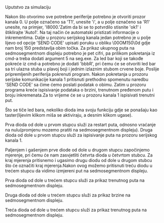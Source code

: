 Uputstvo za simulaciju 


Nakon što otvorimo sve potrebne periferije potrebno je otvoriti prozor kanala 0. U polje označeno sa 'T1', unesite 'i', a u polje označeno sa 'R1' unesite, na primjer, 'I8000.'Zatim da bi se to potvrdilo stisnite 'ok1' i štiklirajte 'Auto1'. Na taj način će automatski pristizati informacije o inkrementima.
Dalje u prozoru serijskog kanala jedan potrebno je u polje lijevo od opcije 'SEND CODE' upisati poruku u obliku \00OM150\0d gdje nam broj 150 predstavlja obim točka.
Za prikaz ukupnog puta na sedmosegmentnom displeju potrebno je pet cifri, pa prilikom pokretanja iz cmd-a treba dodati argument 5 na seg.exe.
Za led bar koji se takođe pokreće iz cmd-a potrebno je dodati 'bbbR', pri čemu će se otvoriti led bar sa tri ulazna stuba u plavoj boji i jednim izlaznim stubom crvene boje. 
Poslije pripremljenih periferija pokrenuti program. Nakon pokretanja u prozoru serijske komunikacije kanala 1 pritisnuti prethodno spomenutu naredbu 'SEND CODE' sa čime ćemo poslati podatak o obimu. Zatim u prozoru programa kreće ispisivanje podataka o brzini, trenutnom pređenom putu i broju inkremenata.Za to vrijeme će se u prozoru kanala 1 ispisivati trenutni put.

Što se tiče led bara, nekoliko dioda ima svoju funkciju gdje se ponašaju kao taster(lijevim klikom miša se aktiviraju, a desnim klikom ugase).

Prva dioda od dole u prvom stupcu služi za restart puta, odnosno vraćanje na nulu(promjenu mozemo pratiti na sedmosegmentnom displeju).
Druga dioda od dole u prvom stupcu služi za ispisivanje puta na prozoru serijskog kanala 1.

Paljenjem i gašenjem prve diode od dole u drugom stupcu započinjemo mjerenje, pri čemu će nam zasvjetliti četvrta dioda u četvrtom stubcu. Za kraj mjerenja pritisnemo i ugasimo drugu diodu od dole u drugom stubcu što će označiti kraj mjerenja.Nakon ovog možemo pritisnuti treću diodu u trećem stupcu da vidimo izmjereni put na sedmosegmentnom displeju. 

Prva dioda od dole u trećem stupcu služi za prikaz trenutnog puta na sedmosegmentnom displeju.

Druga dioda od dole u trećem stupcu služi za prikaz brzine na sedmosegmentnom displeju.

Treća dioda od dole u trećem stupcu služi za prikaz trenutnog puta na sedmosegmentnom displeju.


